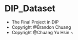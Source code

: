 # DIP_Dataset

* The Final Project in DIP
* Copyright @Brandon Chuang
* Copyright @Chuang Yu Hsin
~                             
